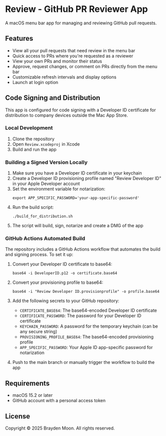 # Review - GitHub PR Reviewer App

A macOS menu bar app for managing and reviewing GitHub pull requests.

## Features

- View all your pull requests that need review in the menu bar
- Quick access to PRs where you're requested as a reviewer
- View your own PRs and monitor their status
- Approve, request changes, or comment on PRs directly from the menu bar
- Customizable refresh intervals and display options
- Launch at login option

## Code Signing and Distribution

This app is configured for code signing with a Developer ID certificate for distribution to company devices outside the Mac App Store.

### Local Development

1. Clone the repository
2. Open `Review.xcodeproj` in Xcode
3. Build and run the app

### Building a Signed Version Locally

1. Make sure you have a Developer ID certificate in your keychain
2. Create a Developer ID provisioning profile named "Review Developer ID" in your Apple Developer account
3. Set the environment variable for notarization:
   ```
   export APP_SPECIFIC_PASSWORD='your-app-specific-password'
   ```
4. Run the build script:
   ```
   ./build_for_distribution.sh
   ```
5. The script will build, sign, notarize and create a DMG of the app

### GitHub Actions Automated Build

The repository includes a GitHub Actions workflow that automates the build and signing process. To set it up:

1. Convert your Developer ID certificate to base64:
   ```
   base64 -i DeveloperID.p12 -o certificate.base64
   ```

2. Convert your provisioning profile to base64:
   ```
   base64 -i "Review Developer ID.provisionprofile" -o profile.base64
   ```

3. Add the following secrets to your GitHub repository:
   - `CERTIFICATE_BASE64`: The base64-encoded Developer ID certificate
   - `CERTIFICATE_PASSWORD`: The password for your Developer ID certificate
   - `KEYCHAIN_PASSWORD`: A password for the temporary keychain (can be any secure string)
   - `PROVISIONING_PROFILE_BASE64`: The base64-encoded provisioning profile
   - `APP_SPECIFIC_PASSWORD`: Your Apple ID app-specific password for notarization

4. Push to the main branch or manually trigger the workflow to build the app

## Requirements

- macOS 15.2 or later
- GitHub account with a personal access token

## License

Copyright © 2025 Brayden Moon. All rights reserved. 
